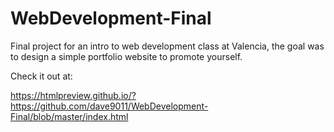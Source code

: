 # WebDevelopment-Final
Final project for an intro to web development class at Valencia, the goal was to design a simple portfolio website to promote yourself.

Check it out at: 

https://htmlpreview.github.io/?https://github.com/dave9011/WebDevelopment-Final/blob/master/index.html
